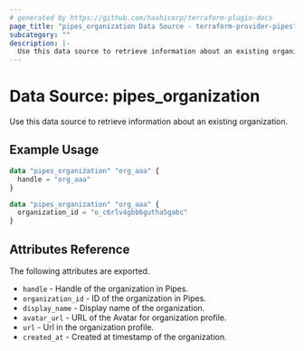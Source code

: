 ```yaml
---
# generated by https://github.com/hashicorp/terraform-plugin-docs
page_title: "pipes_organization Data Source - terraform-provider-pipes"
subcategory: ""
description: |-
  Use this data source to retrieve information about an existing organization.
---
```


# Data Source: pipes_organization

Use this data source to retrieve information about an existing organization.

## Example Usage

```terraform
data "pipes_organization" "org_aaa" {
  handle = "org_aaa"
}
```

```terraform
data "pipes_organization" "org_aaa" {
  organization_id = "o_c6rlv4gbb6gutha5gabc"
}
```

## Attributes Reference

The following attributes are exported.

- `handle` - Handle of the organization in Pipes.
- `organization_id` - ID of the organization in Pipes.
- `display_name` - Display name of the organization.
- `avatar_url` - URL of the Avatar for organization profile.
- `url` - Url in the organization profile.
- `created_at` - Created at timestamp of the organization.
